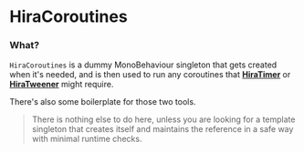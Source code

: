 ﻿# HiraCoroutines

### What?

``HiraCoroutines`` is a dummy MonoBehaviour singleton that gets created when it's needed, and is then used to run any coroutines that [**HiraTimer**](../HiraTimer) or [**HiraTweener**](../HiraTweener) might require.

There's also some boilerplate for those two tools.

> There is nothing else to do here, unless you are looking for a template singleton that creates itself and maintains the reference in a safe way with minimal runtime checks.